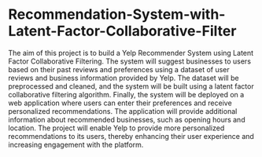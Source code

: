 # Recommendation-System-with-Latent-Factor-Collaborative-Filter

The aim of this project is to build a Yelp Recommender System using Latent Factor Collaborative Filtering. The system will suggest businesses to users based on their past reviews and preferences using a dataset of user reviews and business information provided by Yelp. The dataset will be preprocessed and cleaned, and the system will be built using a latent factor collaborative filtering algorithm. Finally, the system will be deployed on a web application where users can enter their preferences and receive personalized recommendations. The application will provide additional information about recommended businesses, such as opening hours and location. The project will enable Yelp to provide more personalized recommendations to its users, thereby enhancing their user experience and increasing engagement with the platform.
